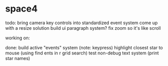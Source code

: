 # space4


todo:
bring camera key controls into standardized event system
come up with a resize solution
build ui paragraph system?
fix zoom so it's like scroll

working on:


done:
build active "events" system (note: keypress)
highlight closest star to mouse (using find ents in r grid search)
test non-debug text system (print star names)

